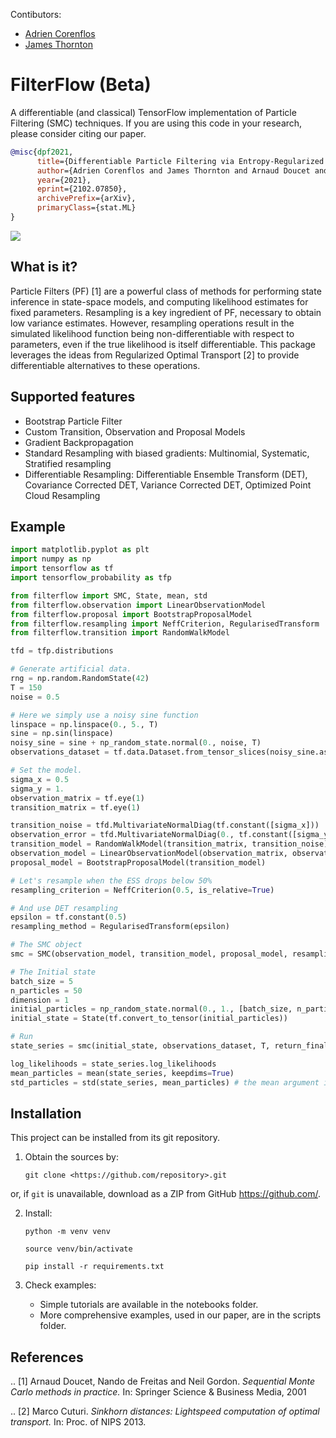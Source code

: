Contibutors:
- [Adrien Corenflos](https://github.com/AdrienCorenflos)
- [James Thornton](https://github.com/JTT94)

# FilterFlow (Beta)

A differentiable (and classical) TensorFlow implementation of Particle Filtering (SMC) techniques. If you are using this code in your research, please consider citing our paper.

```bibtex
@misc{dpf2021,
      title={Differentiable Particle Filtering via Entropy-Regularized Optimal Transport}, 
      author={Adrien Corenflos and James Thornton and Arnaud Doucet and George Deligiannidis},
      year={2021},
      eprint={2102.07850},
      archivePrefix={arXiv},
      primaryClass={stat.ML}
}
```

![](resonator.gif)

What is it?
-----------

Particle Filters (PF) [1] are a powerful class of methods for performing state inference in state-space models, and computing likelihood estimates for fixed parameters. 
Resampling is a key ingredient of PF, necessary to obtain low variance estimates. 
However, resampling operations result in the simulated likelihood function being non-differentiable with respect to parameters, even if the true likelihood is itself differentiable.
This package leverages the ideas from Regularized Optimal Transport [2] to provide differentiable alternatives to these operations.

Supported features
------------------

* Bootstrap Particle Filter
* Custom Transition, Observation and Proposal Models
* Gradient Backpropagation
* Standard Resampling with biased gradients: Multinomial, Systematic, Stratified resampling
* Differentiable Resampling: Differentiable Ensemble Transform (DET), Covariance Corrected DET, Variance Corrected DET, Optimized Point Cloud Resampling

Example
--------

```python
import matplotlib.pyplot as plt
import numpy as np
import tensorflow as tf
import tensorflow_probability as tfp

from filterflow import SMC, State, mean, std
from filterflow.observation import LinearObservationModel
from filterflow.proposal import BootstrapProposalModel
from filterflow.resampling import NeffCriterion, RegularisedTransform
from filterflow.transition import RandomWalkModel

tfd = tfp.distributions

# Generate artificial data.
rng = np.random.RandomState(42)
T = 150
noise = 0.5

# Here we simply use a noisy sine function
linspace = np.linspace(0., 5., T)
sine = np.sin(linspace)
noisy_sine = sine + np_random_state.normal(0., noise, T)
observations_dataset = tf.data.Dataset.from_tensor_slices(noisy_sine.astype(np.float32))

# Set the model.
sigma_x = 0.5
sigma_y = 1.
observation_matrix = tf.eye(1)
transition_matrix = tf.eye(1)

transition_noise = tfd.MultivariateNormalDiag(tf.constant([sigma_x]))
observation_error = tfd.MultivariateNormalDiag(0., tf.constant([sigma_y]))
transition_model = RandomWalkModel(transition_matrix, transition_noise)
observation_model = LinearObservationModel(observation_matrix, observation_error)
proposal_model = BootstrapProposalModel(transition_model)

# Let's resample when the ESS drops below 50%
resampling_criterion = NeffCriterion(0.5, is_relative=True)

# And use DET resampling
epsilon = tf.constant(0.5)
resampling_method = RegularisedTransform(epsilon)

# The SMC object
smc = SMC(observation_model, transition_model, proposal_model, resampling_criterion, resampling_method)

# The Initial state
batch_size = 5
n_particles = 50
dimension = 1
initial_particles = np_random_state.normal(0., 1., [batch_size, n_particles, dimension]).astype(np.float32)
initial_state = State(tf.convert_to_tensor(initial_particles))

# Run
state_series = smc(initial_state, observations_dataset, T, return_final=False, seed=555)

log_likelihoods = state_series.log_likelihoods
mean_particles = mean(state_series, keepdims=True)
std_particles = std(state_series, mean_particles) # the mean argument is optional
```


Installation
------------

This project can be installed from its git repository. 

1. Obtain the sources by:
    
    `git clone <https://github.com/repository>.git`

or, if `git` is unavailable, download as a ZIP from GitHub https://github.com/<repository>.
  
2. Install:

    `python -m venv venv`

    `source venv/bin/activate`

    `pip install -r requirements.txt`

3. Check examples:

    - Simple tutorials are available in the notebooks folder.
    - More comprehensive examples, used in our paper, are in the scripts folder.


References
----------

.. [1] Arnaud Doucet, Nando de Freitas and Neil Gordon.
        *Sequential Monte Carlo methods in practice.*
        In: Springer Science \& Business Media, 2001

.. [2] Marco Cuturi.
       *Sinkhorn distances: Lightspeed computation of optimal transport.*
       In: Proc. of NIPS 2013.
       
  
